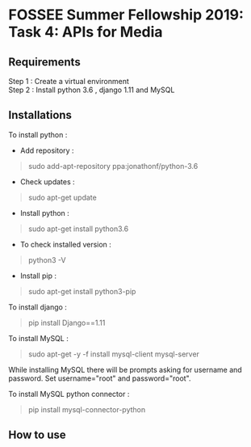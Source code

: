 # FOSSEE Summer Fellowship 2019: Task 4: APIs for Media

## Requirements

Step 1 : Create a virtual environment <br />
Step 2 : Install python 3.6 , django 1.11 and MySQL <br /> 

## Installations

To install python :

* Add repository : 

> sudo add-apt-repository ppa:jonathonf/python-3.6


* Check updates  : 

> sudo apt-get update

* Install python : 

> sudo apt-get install python3.6

* To check installed version : 

> python3 -V

* Install pip : 

> sudo apt-get install python3-pip

To install django : 

> pip install Django==1.11

To install MySQL : 

> sudo apt-get -y -f install mysql-client mysql-server

While installing MySQL there will be prompts asking for username and password. Set username="root" and password="root".

To install MySQL python connector :

> pip install mysql-connector-python

## How to use
